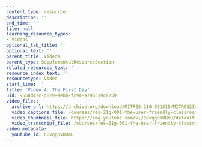 ```yaml
---
content_type: resource
description: ''
end_time: ''
file: null
learning_resource_types:
- Videos
optional_tab_title: ''
optional_text: ''
parent_title: Videos
parent_type: SupplementalResourceSection
related_resources_text: ''
resource_index_text: ''
resourcetype: Video
start_time: ''
title: 'Video 4: The First Day'
uid: 9558d47c-d829-aeb8-fc94-a796319c8259
video_files:
  archive_url: https://archive.org/download/MITRES.21G-001S16/MITRES21G_001S16_FirstDay_300k.mp4
  video_captions_file: /courses/res-21g-001-the-user-friendly-classroom-fall-2020/15011047dfef53f0ae080b06a07b29de_EGvqg0vUBmU.vtt
  video_thumbnail_file: https://img.youtube.com/vi/EGvqg0vUBmU/default.jpg
  video_transcript_file: /courses/res-21g-001-the-user-friendly-classroom-fall-2020/4f23a3e8a0fbe7787677d99a965d626b_EGvqg0vUBmU.pdf
video_metadata:
  youtube_id: EGvqg0vUBmU
---
```

